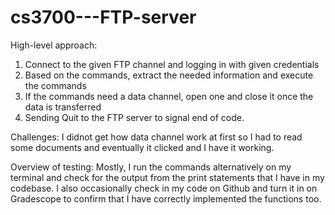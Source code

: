 # cs3700---FTP-server
High-level approach: 
1. Connect to the given FTP channel and logging in with given credentials
2. Based on the commands, extract the needed information and execute the commands
3. If the commands need a data channel, open one and close it once the data is transferred
4. Sending Quit to the FTP server to signal end of code.

Challenges: I didnot get how data channel work at first so I had to read some documents and eventually it clicked and I have it working. 

Overview of testing: Mostly, I run the commands alternatively on my terminal and check for the output from the print statements that I have in my codebase. I also occasionally check in my code on Github and turn it in on Gradescope to confirm that I have correctly implemented the functions too.